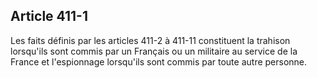 Article 411-1
----
Les faits définis par les articles 411-2 à 411-11 constituent la trahison
lorsqu'ils sont commis par un Français ou un militaire au service de la France
et l'espionnage lorsqu'ils sont commis par toute autre personne.
